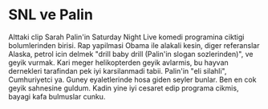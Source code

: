 # SNL ve Palin

Alttaki clip Sarah Palin'in Saturday Night Live komedi programina ciktigi bolumlerinden birisi. Rap yapilmasi Obama ile alakali kesin, diger referanslar Alaska, petrol icin delmek "drill baby drill (Palin'in slogan sozlerinden)", ve geyik vurmak. Kari meger helikopterden geyik avlarmis, bu hayvan dernekleri tarafindan pek iyi karsilanmadi tabii. Palin'in "eli silahli", Cumhuriyetci ya. Guney eyaletlerinde hosa giden seyler bunlar. Ben en cok geyik sahnesine guldum. Kadin yine iyi cesaret edip programa cikmis, bayagi kafa bulmuslar cunku.

